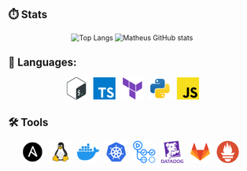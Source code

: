 ## ⏱️ Stats

<div align="center">
  <img src="https://github-readme-stats.vercel.app/api/top-langs/?username=Matheus-Merlos&layout=compact&theme=tokyonight&card_width=325&langs_count=9" alt="Top Langs" width="47.5%" />
  <img src="https://github-readme-stats.vercel.app/api?username=Matheus-Merlos&layout=compact&theme=tokyonight&card_width=325&hide_rank=true" alt="Matheus GitHub stats" width="47.5%" />
</div>



## 🌙 Languages:   

<p align="center">
  <img width="45px" src="img/bash-icon.svg" alt="Bash">&nbsp;&nbsp;
  <img width="45px" src="img/typescript-icon.svg" alt="TypeScript">&nbsp;&nbsp;
  <img width="45px" src="img/terraform-icon.svg" alt="Terraform">&nbsp;&nbsp;
  <img width="45px" src="img/python-icon.svg" alt="Python">&nbsp;&nbsp;
  <img width="45px" src="img/javascript-icon.svg" alt="JavaScript">
</p>


## 🛠️ Tools

<p align="center">
  <img width="45px" src="img/ansible-icon.svg" alt="Ansible">&nbsp;&nbsp;
  <img width="45px" src="img/linux-icon.svg" alt="Linux">&nbsp;&nbsp;
  <img width="45px" src="img/docker-icon.svg" alt="Docker">&nbsp;&nbsp;
  <img width="45px" src="img/kubernetes-icon.svg" alt="Kubernetes">&nbsp;&nbsp;
  <img width="45px" src="img/github-actions-icon.svg" alt="GitHub Actions">&nbsp;&nbsp;
  <img width="45px" src="img/datadog-icon.svg" alt="Datadog">&nbsp;&nbsp;
  <img width="45px" src="img/gitlab-icon.svg" alt="GitLab">&nbsp;&nbsp;
  <img width="45px" src="img/prometheus-icon.svg" alt="Prometheus">&nbsp;&nbsp;
</p>
